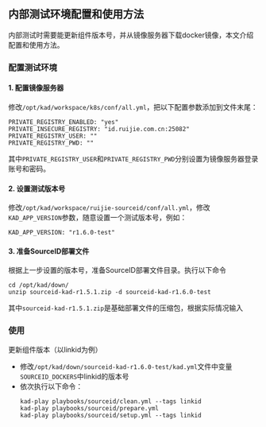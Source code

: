 ## 内部测试环境配置和使用方法

内部测试时需要能更新组件版本号，并从镜像服务器下载docker镜像，本文介绍配置和使用方法。

### 配置测试环境

#### 1. 配置镜像服务器

修改`/opt/kad/workspace/k8s/conf/all.yml`，把以下配置参数添加到文件末尾：
```
PRIVATE_REGISTRY_ENABLED: "yes"
PRIVATE_INSECURE_REGISTRY: "id.ruijie.com.cn:25082"
PRIVATE_REGISTRY_USER: ""
PRIVATE_REGISTRY_PWD: ""
```
其中`PRIVATE_REGISTRY_USER`和`PRIVATE_REGISTRY_PWD`分别设置为镜像服务器登录账号和密码。

#### 2. 设置测试版本号

修改`/opt/kad/workspace/ruijie-sourceid/conf/all.yml`，修改`KAD_APP_VERSION`参数，随意设置一个测试版本号，例如：
```
KAD_APP_VERSION: "r1.6.0-test"
```

#### 3. 准备SourceID部署文件

根据上一步设置的版本号，准备SourceID部署文件目录。执行以下命令
```
cd /opt/kad/down/
unzip sourceid-kad-r1.5.1.zip -d sourceid-kad-r1.6.0-test
```
其中`sourceid-kad-r1.5.1.zip`是基础部署文件的压缩包，根据实际情况输入

### 使用

更新组件版本（以linkid为例）
- 修改`/opt/kad/down/sourceid-kad-r1.6.0-test/kad.yml`文件中变量`SOURCEID_DOCKERS`中linkid的版本号
- 依次执行以下命令：
    ```
    kad-play playbooks/sourceid/clean.yml --tags linkid
    kad-play playbooks/sourceid/prepare.yml
    kad-play playbooks/sourceid/setup.yml --tags linkid
    ```
